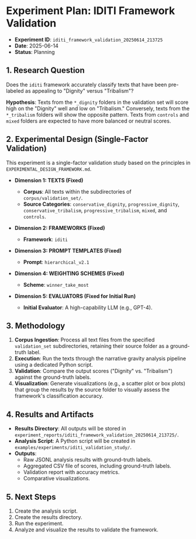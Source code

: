 # Experiment Plan: IDITI Framework Validation

*   **Experiment ID**: `iditi_framework_validation_20250614_213725`
*   **Date**: 2025-06-14
*   **Status**: Planning

## 1. Research Question

Does the `iditi` framework accurately classify texts that have been pre-labeled as appealing to "Dignity" versus "Tribalism"?

**Hypothesis**: Texts from the `*_dignity` folders in the validation set will score high on the "Dignity" well and low on "Tribalism." Conversely, texts from the `*_tribalism` folders will show the opposite pattern. Texts from `controls` and `mixed` folders are expected to have more balanced or neutral scores.

## 2. Experimental Design (Single-Factor Validation)

This experiment is a single-factor validation study based on the principles in `EXPERIMENTAL_DESIGN_FRAMEWORK.md`.

*   **Dimension 1: TEXTS (Fixed)**
    *   **Corpus**: All texts within the subdirectories of `corpus/validation_set/`.
    *   **Source Categories**: `conservative_dignity`, `progressive_dignity`, `conservative_tribalism`, `progressive_tribalism`, `mixed`, and `controls`.

*   **Dimension 2: FRAMEWORKS (Fixed)**
    *   **Framework**: `iditi`

*   **Dimension 3: PROMPT TEMPLATES (Fixed)**
    *   **Prompt**: `hierarchical_v2.1`

*   **Dimension 4: WEIGHTING SCHEMES (Fixed)**
    *   **Scheme**: `winner_take_most`

*   **Dimension 5: EVALUATORS (Fixed for Initial Run)**
    *   **Initial Evaluator**: A high-capability LLM (e.g., GPT-4).

## 3. Methodology

1.  **Corpus Ingestion**: Process all text files from the specified `validation_set` subdirectories, retaining their source folder as a ground-truth label.
2.  **Execution**: Run the texts through the narrative gravity analysis pipeline using a dedicated Python script.
3.  **Validation**: Compare the output scores ("Dignity" vs. "Tribalism") against the ground-truth labels.
4.  **Visualization**: Generate visualizations (e.g., a scatter plot or box plots) that group the results by the source folder to visually assess the framework's classification accuracy.

## 4. Results and Artifacts

*   **Results Directory**: All outputs will be stored in `experiment_reports/iditi_framework_validation_20250614_213725/`.
*   **Analysis Script**: A Python script will be created in `examples/experiments/iditi_validation_study/`.
*   **Outputs**:
    *   Raw JSONL analysis results with ground-truth labels.
    *   Aggregated CSV file of scores, including ground-truth labels.
    *   Validation report with accuracy metrics.
    *   Comparative visualizations.

## 5. Next Steps

1.  Create the analysis script.
2.  Create the results directory.
3.  Run the experiment.
4.  Analyze and visualize the results to validate the framework. 